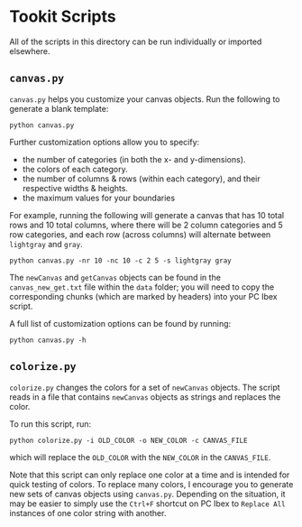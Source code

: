 # Tookit Scripts
All of the scripts in this directory can be run individually or imported elsewhere. 

## `canvas.py` 
`canvas.py` helps you customize your canvas objects. Run the following to generate a blank template:

```
python canvas.py
```

Further customization options allow you to specify:
- the number of categories (in both the x- and y-dimensions).
- the colors of each category.
- the number of columns & rows (within each category), and their respective widths & heights.
- the maximum values for your boundaries 

For example, running the following will generate a canvas that has 10 total rows and 10 total columns, where there will be 2 column categories and 5 row categories, and each row (across columns) will alternate between `lightgray` and `gray`.  

```
python canvas.py -nr 10 -nc 10 -c 2 5 -s lightgray gray
```
The `newCanvas` and `getCanvas` objects can be found in the `canvas_new_get.txt` file within the `data` folder; you will need to copy the corresponding chunks (which are marked by headers) into your PC Ibex script.  

A full list of customization options can be found by running:

```
python canvas.py -h
```

## `colorize.py`
`colorize.py` changes the colors for a set of `newCanvas` objects. The script reads in a file that contains `newCanvas` objects as strings and replaces the color. 

To run this script, run:

```
python colorize.py -i OLD_COLOR -o NEW_COLOR -c CANVAS_FILE
```

which will replace the `OLD_COLOR` with the `NEW_COLOR` in the `CANVAS_FILE`.

Note that this script can only replace one color at a time and is intended for quick testing of colors. To replace many colors, I encourage you to generate new sets of canvas objects using `canvas.py`. Depending on the situation, it may be easier to simply use the `Ctrl+F` shortcut on PC Ibex to `Replace All` instances of one color string with another. 
